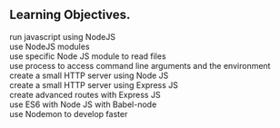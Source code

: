 ## Learning Objectives.  
run javascript using NodeJS  
use NodeJS modules  
use specific Node JS module to read files  
use process to access command line arguments and the environment  
create a small HTTP server using Node JS  
create a small HTTP server using Express JS  
create advanced routes with Express JS  
use ES6 with Node JS with Babel-node  
use Nodemon to develop faster  
